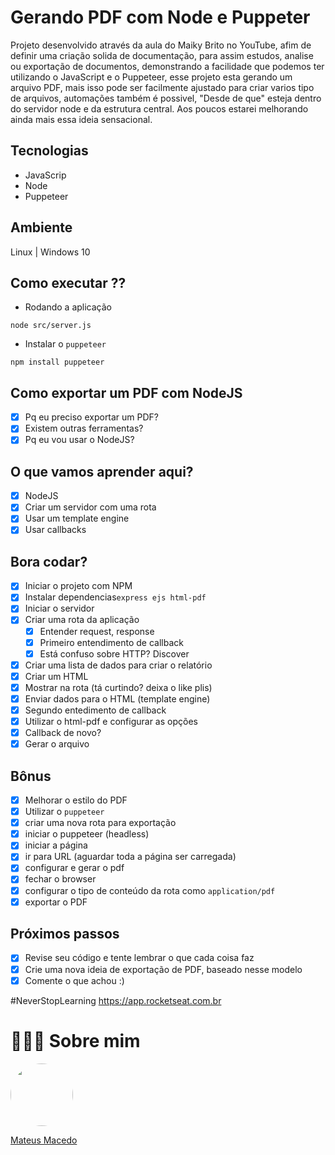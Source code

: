 # Gerando PDF com Node e Puppeter

Projeto desenvolvido através da aula do Maiky Brito no YouTube, afim de definir uma criação solida de documentação, para assim estudos, analise ou exportação de documentos, demonstrando a facilidade que podemos ter utilizando o JavaScript e o Puppeteer, esse projeto esta gerando um arquivo PDF, mais isso pode ser facilmente ajustado para criar varios tipo de arquivos, automações também é possivel, "Desde de que" esteja dentro do servidor node e da estrutura central. Aos poucos estarei melhorando ainda mais essa ideia sensacional.

## Tecnologias 
- JavaScrip
- Node
- Puppeteer

## Ambiente
Linux | Windows 10

## Como executar ??
- Rodando a aplicação 
```
node src/server.js
```

- Instalar o `puppeteer`
```
npm install puppeteer
```

## Como exportar um PDF com NodeJS

* [x] Pq eu preciso exportar um PDF?
* [x] Existem outras ferramentas?
* [x] Pq eu vou usar o NodeJS?

## O que vamos aprender aqui?
* [x] NodeJS
* [x] Criar um servidor com uma rota
* [x] Usar um template engine
* [x] Usar callbacks

## Bora codar?
* [x] Iniciar o projeto com NPM
* [x] Instalar dependencias`express ejs html-pdf`
* [x] Iniciar o servidor
* [x] Criar uma rota da aplicação
    * [x] Entender request, response
    * [x] Primeiro entendimento de callback
    * [x] Está confuso sobre HTTP? Discover
* [x] Criar uma lista de dados para criar o relatório
* [x] Criar um HTML
* [x] Mostrar na rota (tá curtindo? deixa o like plis)
* [x] Enviar dados para o HTML (template engine)
* [x] Segundo entedimento de callback
* [x] Utilizar o html-pdf e configurar as opções
* [x] Callback de novo?
* [x] Gerar o arquivo

## Bônus

* [x] Melhorar o estilo do PDF
* [x] Utilizar o `puppeteer`
* [x] criar uma nova rota para exportação
* [x] iniciar o puppeteer (headless)
* [x] iniciar a página
* [x] ir para URL (aguardar toda a página ser carregada)
* [x] configurar e gerar o pdf
* [x] fechar o browser
* [x] configurar o tipo de conteúdo da rota como `application/pdf`
* [x] exportar o PDF

## Próximos passos

* [x] Revise seu código e tente lembrar o que cada coisa faz
* [x] Crie uma nova ideia de exportação de PDF, baseado nesse modelo
* [x] Comente o que achou :)

#NeverStopLearning
https://app.rocketseat.com.br

# 👨🏻‍🚀 Sobre mim
<a href="https://www.linkedin.com/in/mateus-macedo-937a32163/">
 <img style="border-radius:50%" width="100px; "src="https://avatars.githubusercontent.com/u/63172367?s=460&u=11fd26ea8a7f5663d7707d7ef254e4f8bfca1b05&v=4"/>
 <p>Mateus Macedo</p>
</a>
